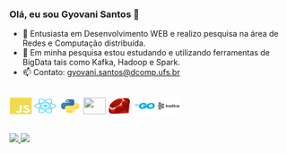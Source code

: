 ### Olá, eu sou Gyovani Santos 👋

- 🔭 Entusiasta em Desenvolvimento WEB e realizo pesquisa na área de Redes e Computação distribuída.
- 🌱 Em minha pesquisa estou estudando e utilizando ferramentas de BigData tais como Kafka, Hadoop e Spark.
- 📫 Contato: gyovani.santos@dcomp.ufs.br

<div style="display: inline_block"><br>
  <img align="center" alt="Gyovani-Js" height="30" width="40" src="https://raw.githubusercontent.com/devicons/devicon/master/icons/javascript/javascript-plain.svg">
  <img align="center" alt="Gyovani-React" height="30" width="40" src="https://raw.githubusercontent.com/devicons/devicon/master/icons/react/react-original.svg">
  <img align="center" alt="Gyovani-Python" height="30" width="40" src="https://raw.githubusercontent.com/devicons/devicon/master/icons/python/python-original.svg">
  <img align="center" height="30" width="40" src="https://cdn.jsdelivr.net/gh/devicons/devicon/icons/c/c-original.svg"/>
  <img align="center" alt="Gyovani-Ruby" height="30" width="40" src="https://raw.githubusercontent.com/devicons/devicon/master/icons/ruby/ruby-original.svg">
  <img align="center" height="30" width="40" src="https://github.com/devicons/devicon/blob/v2.15.1/icons/go/go-original-wordmark.svg"/>
  <img align="center" alt="Gyovani-Kafka" height="30" width="40" src="https://github.com/devicons/devicon/blob/v2.15.1/icons/apachekafka/apachekafka-original-wordmark.svg">
 </div>

<div>
  <br>
<br>
  <a href="https://github.com/gyovani19">
  <img height="180em" src="https://github-readme-stats.vercel.app/api?username=gyovani19&show_icons=true&theme=white&include_all_commits=true&count_private=true"/>
  <img height="180em" src="https://github-readme-stats.vercel.app/api/top-langs/?username=gyovani19&layout=compact&langs_count=7&theme=white"/>
</div>
  
  
  

